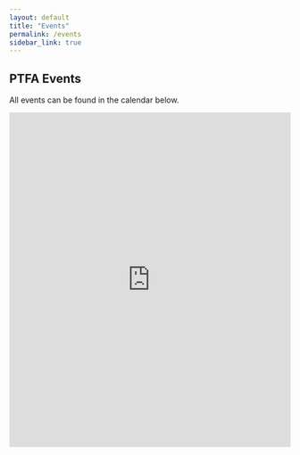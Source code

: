 ```yaml
---
layout: default
title: "Events"
permalink: /events
sidebar_link: true
---
```


## PTFA Events

All events can be found in the calendar below.

<iframe src="https://calendar.google.com/calendar/embed?height=600&wkst=1&ctz=Europe%2FLondon&showPrint=0&showTz=0&showTitle=0&src=cHRmYS5zdGNhdGhlcmluZXNjcHNAZ21haWwuY29t&color=%23039BE5" style="border-width:0" width="100%" height="600" frameborder="0" scrolling="no"></iframe>

